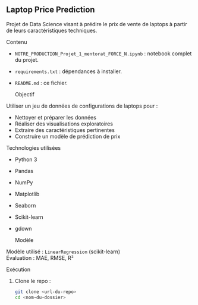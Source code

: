 ## Laptop Price Prediction

Projet de Data Science visant à prédire le prix de vente de laptops à partir de leurs caractéristiques techniques.

  Contenu

- `NOTRE_PRODUCTION_Projet_1_mentorat_FORCE_N.ipynb` : notebook complet du projet.
- `requirements.txt` : dépendances à installer.
- `README.md` : ce fichier.

  Objectif

Utiliser un jeu de données de configurations de laptops pour :

- Nettoyer et préparer les données
- Réaliser des visualisations exploratoires
- Extraire des caractéristiques pertinentes
- Construire un modèle de prédiction de prix

 Technologies utilisées

- Python 3
- Pandas
- NumPy
- Matplotlib
- Seaborn
- Scikit-learn
- gdown

  Modèle

Modèle utilisé : `LinearRegression` (scikit-learn)  
Évaluation : MAE, RMSE, R²

  Exécution

1. Clone le repo :
   ```bash
   git clone <url-du-repo>
   cd <nom-du-dossier>
